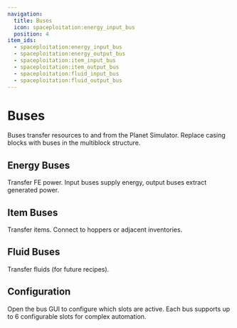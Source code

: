 ```yaml
---
navigation:
  title: Buses
  icon: spaceploitation:energy_input_bus
  position: 4
item_ids:
  - spaceploitation:energy_input_bus
  - spaceploitation:energy_output_bus
  - spaceploitation:item_input_bus
  - spaceploitation:item_output_bus
  - spaceploitation:fluid_input_bus
  - spaceploitation:fluid_output_bus
---
```


# Buses

Buses transfer resources to and from the Planet Simulator. Replace casing blocks with buses in the multiblock structure.

## Energy Buses

<Row>
  <ItemImage id="spaceploitation:energy_input_bus" />
  <ItemImage id="spaceploitation:energy_output_bus" />
</Row>

Transfer FE power. Input buses supply energy, output buses extract generated power.

## Item Buses

<Row>
  <ItemImage id="spaceploitation:item_input_bus" />
  <ItemImage id="spaceploitation:item_output_bus" />
</Row>

Transfer items. Connect to hoppers or adjacent inventories.

## Fluid Buses

<Row>
  <ItemImage id="spaceploitation:fluid_input_bus" />
  <ItemImage id="spaceploitation:fluid_output_bus" />
</Row>

Transfer fluids (for future recipes).

## Configuration

Open the bus GUI to configure which slots are active. Each bus supports up to 6 configurable slots for complex automation.
